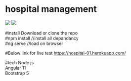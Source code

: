 # hospital management 
<img src="https://raw.githubusercontent.com/harishwordpress/hospital-managment/main/src/img.png"/>
<img src="https://raw.githubusercontent.com/harishwordpress/hospital-managment/main/src/img_1.png"/>

#install 
Download or clone the repo</br>
#npm install //install all depandancy </br>
#ng serve //load on browser </br>

#Below link for live test 
https://hospital-01.herokuapp.com/

#tech 
Node js </br>
Angular 11 </br>
Bootstrap 5</br>

